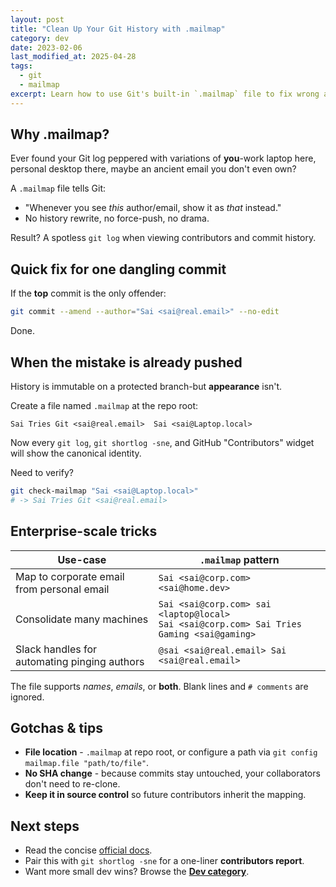 ```yaml
---
layout: post
title: "Clean Up Your Git History with .mailmap"
category: dev
date: 2023-02-06
last_modified_at: 2025-04-28
tags:
  - git
  - mailmap
excerpt: Learn how to use Git's built-in `.mailmap` file to fix wrong author names and email addresses and keep your contributors list tidy.
---
```

## Why .mailmap?

Ever found your Git log peppered with variations of **you**-work laptop here, personal desktop there, maybe an ancient email you don't even own?

A `.mailmap` file tells Git:

* "Whenever you see *this* author/email, show it as *that* instead."
* No history rewrite, no force-push, no drama.

Result? A spotless `git log` when viewing contributors and commit history.

## Quick fix for **one** dangling commit

If the **top** commit is the only offender:

```bash
git commit --amend --author="Sai <sai@real.email>" --no-edit
```

Done.

## When the mistake is **already pushed**

History is immutable on a protected branch-but **appearance** isn't.

Create a file named `.mailmap` at the repo root:

```text
Sai Tries Git <sai@real.email>  Sai <sai@Laptop.local>
```

Now every `git log`, `git shortlog -sne`, and GitHub "Contributors" widget will show the canonical identity.

Need to verify?

```bash
git check-mailmap "Sai <sai@Laptop.local>"
# -> Sai Tries Git <sai@real.email>
```

## Enterprise-scale tricks

| Use-case | `.mailmap` pattern |
| --- | --- |
| Map to corporate email from personal email | `Sai <sai@corp.com> <sai@home.dev>` |
| Consolidate many machines | `Sai <sai@corp.com> sai <laptop@local>`<br/>`Sai <sai@corp.com> Sai Tries Gaming <sai@gaming>` |
| Slack handles for automating pinging authors | `@sai <sai@real.email> Sai <sai@real.email>` |

The file supports _names_, _emails_, or **both**. Blank lines and `# comments` are ignored.

## Gotchas & tips

* **File location** - `.mailmap` at repo root, or configure a path via `git config mailmap.file "path/to/file"`.
* **No SHA change** - because commits stay untouched, your collaborators don't need to re-clone.
* **Keep it in source control** so future contributors inherit the mapping.

## Next steps

* Read the concise [official docs](https://git-scm.com/docs/gitmailmap).
* Pair this with `git shortlog -sne` for a one-liner **contributors report**.
* Want more small dev wins? Browse the **[Dev category](/dev)**.
